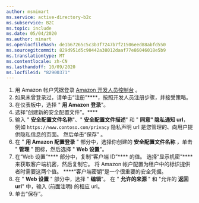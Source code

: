 ```yaml
---
author: msmimart
ms.service: active-directory-b2c
ms.subservice: B2C
ms.topic: include
ms.date: 05/04/2020
ms.author: mimart
ms.openlocfilehash: de1b67265c5c3b3f7247b7f21506eed88abfd550
ms.sourcegitcommit: 829d951d5c90442a38012daaf77e86046018e5b9
ms.translationtype: MT
ms.contentlocale: zh-CN
ms.lasthandoff: 10/09/2020
ms.locfileid: "82900371"
---
```

1. 用 Amazon 帐户凭据登录 [Amazon 开发人员控制台](https://developer.amazon.com/dashboard) 。
1. 如果未曾登录过，请单击“注册”****，按照开发人员注册步骤，并接受策略。
1. 在仪表板中，选择 " **用 Amazon 登录**"。
1. 选择“创建新的安全配置文件”。****
1. 输入 " **安全配置文件名称**"、" **安全配置文件描述**" 和 " **同意" 隐私通知 url**，例如 `https://www.contoso.com/privacy` 隐私声明 url 是您管理的、向用户提供隐私信息的页面。 然后单击“保存”  。
1. 在 " **用 Amazon 配置登录** " 部分中，选择你创建的 **安全配置文件名称** ，单击 " **管理** " 图标，然后选择 " **Web 设置**"。
1. 在“Web 设置”**** 部分中，复制“客户端 ID”**** 的值。 选择“显示机密”**** 来获取客户端机密，然后复制它。 将 Amazon 帐户配置为租户中的标识提供者时需要这两个值。 ****“客户端密钥”是一个很重要的安全凭据。
1. 在 " **Web 设置** " 部分中，选择 " **编辑**"。 在 " **允许的来源** " 和 "允许的 **返回 url**" 中，输入 (前面注明) 的相应 url。 
1. 单击“保存”。

